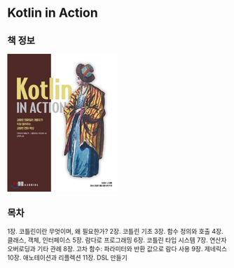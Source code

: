 # Kotlin in Action


## 책 정보
<img src="./assets/book_cover.jpeg"  width="50%"/>  


## 목차
1장. 코틀린이란 무엇이며, 왜 필요한가?
2장. 코틀린 기초
3장. 함수 정의와 호출
4장. 클래스, 객체, 인터페이스
5장. 람다로 프로그래밍
6장. 코틀린 타입 시스템
7장. 연산자 오버로딩과 기타 관례
8장. 고차 함수: 파라미터와 반환 값으로 람다 사용
9장. 제네릭스
10장. 애노테이션과 리플렉션
11장. DSL 만들기